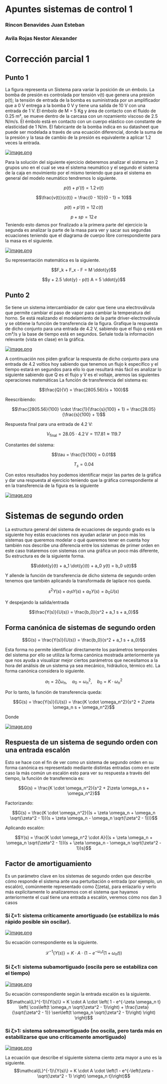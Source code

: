 # Apuntes sistemas de control 1 
### Rincon Benavides Juan Esteban 
### Avila Rojas Nestor Alexander 
# Corrección parcial 1 
## Punto 1
La figura representa un Sistema para variar la posición de un émbolo. La bomba de presión es controlada por tensión v(t) que genera una presión p(t); la tensión de entrada de la bomba es suministrada por un amplificador que a 0 V entrega a la bomba 0 V y tiene una salida de 10 V con una entrada de 1 V. El émbolo de M = 5 Kg y área de contacto con el fluido de 0.25 m², se mueve dentro de la carcasa con un rozamiento viscoso de 2.5 N/m/s. El émbolo está en contacto con un cuerpo elástico con constante de elasticidad de 1 N/m. El fabricante de la bomba indica en su datasheet que puede ser modelada a través de una ecuación diferencial, donde la suma de la presión y la tasa de cambio de la presión es equivalente a aplicar 1.2 veces la entrada.

[![image.png](https://i.postimg.cc/cCp5bkt4/image.png)](https://postimg.cc/LgVTqTVr)

Para la solución del siguiente ejercicio deberemos analizar el sistema en 2 grupos uno en el cual se vea el sistema neumático y el segundo el sistema de la caja en movimiento por el mismo teniendo que para el sistema en general del modelo neumático tendremos lo siguiente.

$$p(t) + p'(t) = 1.2 \, v(t)$$

$$\frac{v(t)}{c(t)} = \frac{0 - 10}{0 - 1} = 10$$

$$p(t) + p'(t) = 12 \, c(t)$$

$$p + s p = 12 \, e$$
Teniendo esto damos por finalizado a la primera parte del ejercicio la segunda es analizar la parte de la masa para ver y sacar sus segundas ecuaciones teniendo que el diagrama de cuerpo libre correspondiente para la masa es el siguiente.

[![image.png](https://i.postimg.cc/15KjHB5P/image.png)](https://postimg.cc/xcc5jKzF)

Su representación matemática es la siguiente.

$$F_k + F_x - F = M \ddot{y}$$

$$y + 2.5 \dot{y} - p(t) A = 5 \ddot{y}$$

## Punto 2
Se tiene un sistema intercambiador de calor que tiene una electroválvula que permite cambiar el paso de vapor para cambiar la temperatura del horno. Se está realizando el modelamiento de la parte driver-electroválvula y se obtiene la función de transferencia de la figura. Grafique la respuesta de dicho conjunto para una entrada de 4.2 V, sabiendo que el flujo q está en cm³/s y la base de tiempo está en segundos. Señale toda la información relevante (vista en clase) en la gráfica.

[![image.png](https://i.postimg.cc/gjsHvMyT/image.png)](https://postimg.cc/MfcBwmF7)

A continuación nos piden graficar la respuesta de dicho conjunto para una entrada de 4.2 voltios hoy sabiendo que tenemos un flujo k específico y el tiempo estará en segundos para ello lo que resultará más fácil es analizar lo siguiente sabiendo que Q es el flujo y V es el voltaje, aremos las siguientes operaciones matemáticas
La función de transferencia del sistema es:

$$\frac{Q}{V} = \frac{2805.56}{s + 100}$$

Reescribiendo:

$$\frac{2805.56}{100} \cdot \frac{1}{\frac{s}{100} + 1} = \frac{28.05}{\frac{s}{100} + 1}$$

Respuesta final para una entrada de 4.2 V:

$$V_{\text{final}} = 28.05 \cdot 4.2 \, \text{V} = 117.81 \approx 119.7$$

Constantes del sistema:

$$\tau = \frac{1}{100} = 0.01$$

$$T_s = 0.04$$

Con estos resultados hoy podemos identificar mejor las partes de la gráfica y dar una respuesta al ejercicio teniendo que la gráfica correspondiente al en la transferencia de la figura es la siguiente

[![image.png](https://i.postimg.cc/2j0W7BRM/image.png)](https://postimg.cc/LhZhH5s3)

# Sistemas de segundo orden 
La estructura general del sistema de ecuaciones de segundo grado es la siguiente hoy estás ecuaciones nos ayudan aclarar un poco más los sistemas que queremos modelar o qué queremos tener en cuenta hoy también nos describe una diferencia entre los sistemas de primer orden en este caso trataremos con sistemas con una gráfica un poco más diferente, Su estructura es de la siguiente forma.

$$\ddot{y}(t) + a_1 \dot{y}(t) + a_0 y(t) = b_0 u(t)$$

Y allende la función de transferencia de dicho sistema de segundo orden tenemos que también aplicando la transformada de laplace nos queda.

$$s^2 Y(s) + a_1 s Y(s) + a_0 Y(s) = b_0 U(s)$$

Y despejando la salida/entrada

$$\frac{Y(s)}{U(s)} = \frac{b_0}{s^2 + a_1 s + a_0}$$

## Forma canónica de sistemas de segundo orden 

$$G(s) = \frac{Y(s)}{U(s)} = \frac{b_0}{s^2 + a_1 s + a_0}$$

Esta forma no permite identificar directamente los parámetros temporales del sistema por ello se utiliza la forma canónica mostrada anteriormente ya que nos ayuda a visualizar mejor ciertos parámetros que necesitamos a la hora del análisis de un sistema ya sea mecánico, hidráulico, térmico etc. La forma canónica considera lo siguiente.

$$a_1 = 2\zeta \omega_n, \quad a_0 = \omega_n^2, \quad b_0 = K \cdot \omega_n^2$$

Por lo tanto, la función de transferencia queda:

$$G(s) = \frac{Y(s)}{U(s)} = \frac{K \cdot \omega_n^2}{s^2 + 2\zeta \omega_n s + \omega_n^2}$$

Donde 

[![image.png](https://i.postimg.cc/c4mdnfpt/image.png)](https://postimg.cc/vc4RRxHG)

## Respuesta de un sistema de segundo orden con una entrada escalón
Esto se hace con el fin de ver como un sistema de segundo orden en su forma canónica es representado mediante distintas entradas como en este caso la más común un escalón esto para ver su respuesta a través del tiempo, la función de transferencia es:

$$G(s) = \frac{K \cdot \omega_n^2}{s^2 + 2\zeta \omega_n s + \omega_n^2}$$

Factorizando:

$$G(s) = \frac{K \cdot \omega_n^2}{(s + \zeta \omega_n + \omega_n \sqrt{\zeta^2 - 1})(s + \zeta \omega_n - \omega_n \sqrt{\zeta^2 - 1})}$$

Aplicando escalón:

$$Y(s) = \frac{K \cdot \omega_n^2 \cdot A}{(s + \zeta \omega_n + \omega_n \sqrt{\zeta^2 - 1})(s + \zeta \omega_n - \omega_n \sqrt{\zeta^2 - 1})s}$$

## Factor de amortiguamiento 
Es un parámetro clave en los sistemas de segundo orden que describe cómo responde el sistema ante una perturbación o entrada (por ejemplo, un escalón), comúnmente representado como ζ(zeta), para enlazarlo y verlo más explícitamente lo analizaremos con el sistema que hayamos anteriormente el cual tiene una entrada a escalón, veremos cómo nos dan 3 casos
### Si ζ=1: sistema críticamente amortiguado (se estabiliza lo más rápido posible sin oscilar).

[![image.png](https://i.postimg.cc/mkkyyYdZ/image.png)](https://postimg.cc/m1x9bHfK)

Su ecuación correspondiente es la siguiente.

$$\mathcal{L}^{-1}\{Y(s)\} = K \cdot A \cdot \left(1 - e^{-\omega_n t} (1 + \omega_n t)\right)$$

### Si ζ<1: sistema subamortiguado (oscila pero se estabiliza con el tiempo)

[![image.png](https://i.postimg.cc/FF6yQJWc/image.png)](https://postimg.cc/z3nbC31X)

Su ecuación correspondiente según la entrada escalón es la siguiente.
$$\mathcal{L}^{-1}\{Y(s)\} = K \cdot A \cdot \left( 1 - e^{-\zeta \omega_n t} \left( \cos\left(t \omega_n \sqrt{\zeta^2 - 1}\right) + \frac{\zeta}{\sqrt{\zeta^2 - 1}} \sen\left(t \omega_n \sqrt{\zeta^2 - 1}\right) \right) \right)$$

### Si ζ>1: sistema sobreamortiguado (no oscila, pero tarda más en estabilizarse que uno críticamente amortiguado)

[![image.png](https://i.postimg.cc/cCt8JX93/image.png)](https://postimg.cc/y3BNQXz6)

La ecuación que describe el siguiente sistema ciento zeta mayor a uno es la siguiente.
$$\mathcal{L}^{-1}\{Y(s)\} = K \cdot A \cdot \left(1 - e^{-\left(\zeta - \sqrt{\zeta^2 - 1} \right) \omega_n t}\right)$$
